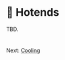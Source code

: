 # 🔨 Hotends
TBD.

#
Next: [Cooling](https://github.com/500Foods/WelcomeToTroodon/blob/main/docs/level_3/cooling.md)
